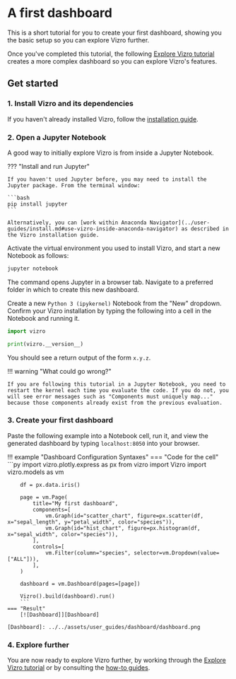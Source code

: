 # A first dashboard

This is a short tutorial for you to create your first dashboard, showing you the basic setup so you can explore Vizro further.

Once you've completed this tutorial, the following [Explore Vizro tutorial](../tutorials/explore-components.md) creates a more complex dashboard so you can explore Vizro's features.


## Get started

### 1. Install Vizro and its dependencies

If you haven't already installed Vizro, follow the [installation guide](../user-guides/install.md).

### 2. Open a Jupyter Notebook

A good way to initially explore Vizro is from inside a Jupyter Notebook.

??? "Install and run Jupyter"

    If you haven't used Jupyter before, you may need to install the Jupyter package. From the terminal window:

    ```bash
    pip install jupyter
    ```

    Alternatively, you can [work within Anaconda Navigator](../user-guides/install.md#use-vizro-inside-anaconda-navigator) as described in the Vizro installation guide.


Activate the virtual environment you used to install Vizro, and start a new Notebook as follows:

```bash
jupyter notebook
```

The command opens Jupyter in a browser tab. Navigate to a preferred folder in which to create this new dashboard.

Create a new `Python 3 (ipykernel)` Notebook from the "New" dropdown. Confirm your Vizro installation by typing the following into a cell in the Notebook and running it.

```py
import vizro

print(vizro.__version__)
```

You should see a return output of the form `x.y.z`.

!!! warning "What could go wrong?"

    If you are following this tutorial in a Jupyter Notebook, you need to restart the kernel each time you evaluate the code. If you do not, you will see error messages such as "Components must uniquely map..." because those components already exist from the previous evaluation.

### 3. Create your first dashboard

Paste the following example into a Notebook cell, run it, and view the generated dashboard by typing `localhost:8050` into your browser.

!!! example "Dashboard Configuration Syntaxes"
    === "Code for the cell"
        ```py
        import vizro.plotly.express as px
        from vizro import Vizro
        import vizro.models as vm

        df = px.data.iris()

        page = vm.Page(
            title="My first dashboard",
            components=[
                vm.Graph(id="scatter_chart", figure=px.scatter(df, x="sepal_length", y="petal_width", color="species")),
                vm.Graph(id="hist_chart", figure=px.histogram(df, x="sepal_width", color="species")),
            ],
            controls=[
                vm.Filter(column="species", selector=vm.Dropdown(value=["ALL"])),
            ],
        )

        dashboard = vm.Dashboard(pages=[page])

        Vizro().build(dashboard).run()
        ```
    === "Result"
        [![Dashboard]][Dashboard]

    [Dashboard]: ../../assets/user_guides/dashboard/dashboard.png


### 4. Explore further

You are now ready to explore Vizro further, by working through the [Explore Vizro tutorial](../tutorials/explore-components.md) or by consulting the [how-to guides](../first-dashboard/).
